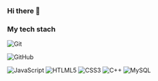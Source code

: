 ### Hi there 👋

<!--
**ChaeyoungPark1016/ChaeyoungPark1016** is a ✨ _special_ ✨ repository because its `README.md` (this file) appears on your GitHub profile.

Here are some ideas to get you started:

- 🔭 I’m currently working on ...
- 🌱 I’m currently learning ...
- 👯 I’m looking to collaborate on ...
- 🤔 I’m looking for help with ...
- 💬 Ask me about ...
- 📫 How to reach me: ...
- 😄 Pronouns: ...
- ⚡ Fun fact: ...
-->


<h3> My tech stach </h3>

![Git](https://img.shields.io/badge/-Git-orange?style=for-the-badge&logo=git&logoColor=white)

![GitHub](https://img.shields.io/badge/-GitHub-black?style=for-the-badge&logo=github&logoColor=white)

![JavaScript](https://img.shields.io/badge/-javascript-yellow?style=for-the-badge&logo=git&logoColor=white)
![HTLML5](https://img.shields.io/badge/-HTML5-F05032?style=for-the-badge&logo=html5&logoColor=ffffff)
![CSS3](https://img.shields.io/badge/-CSS3-007ACC?style=for-the-badge&logo=css3&logoColor=ffffff)
![C++](https://img.shields.io/badge/-C++-46a2f1?style=for-the-badge&logo=c++&logoColor=ffffff)
![MySQL](https://img.shields.io/badge/-MySQL-007ACC?style=for-the-badge&logo=mysql&logoColor=ffffff)
